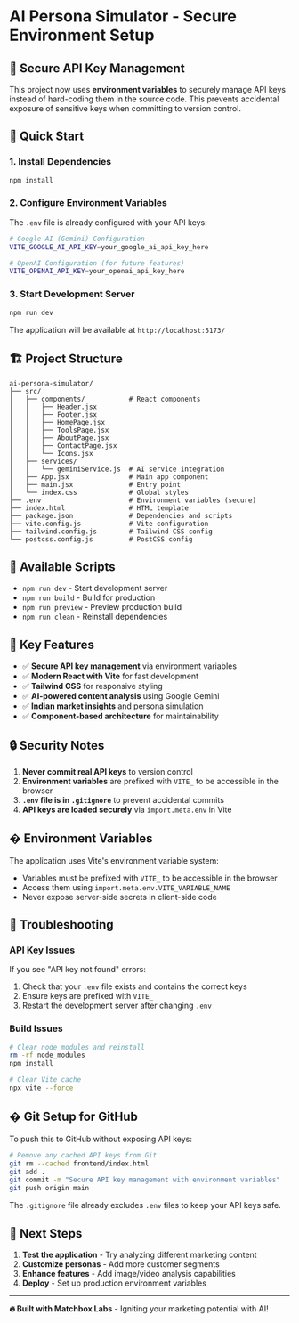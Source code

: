 # AI Persona Simulator - Secure Environment Setup

## 🔐 Secure API Key Management

This project now uses **environment variables** to securely manage API keys instead of hard-coding them in the source code. This prevents accidental exposure of sensitive keys when committing to version control.

## 🚀 Quick Start

### 1. Install Dependencies
```bash
npm install
```

### 2. Configure Environment Variables
The `.env` file is already configured with your API keys:

```bash
# Google AI (Gemini) Configuration
VITE_GOOGLE_AI_API_KEY=your_google_ai_api_key_here

# OpenAI Configuration (for future features)
VITE_OPENAI_API_KEY=your_openai_api_key_here
```

### 3. Start Development Server
```bash
npm run dev
```

The application will be available at `http://localhost:5173/`

## 🏗️ Project Structure

```
ai-persona-simulator/
├── src/
│   ├── components/           # React components
│   │   ├── Header.jsx
│   │   ├── Footer.jsx
│   │   ├── HomePage.jsx
│   │   ├── ToolsPage.jsx
│   │   ├── AboutPage.jsx
│   │   ├── ContactPage.jsx
│   │   └── Icons.jsx
│   ├── services/
│   │   └── geminiService.js  # AI service integration
│   ├── App.jsx               # Main app component
│   ├── main.jsx              # Entry point
│   └── index.css             # Global styles
├── .env                      # Environment variables (secure)
├── index.html                # HTML template
├── package.json              # Dependencies and scripts
├── vite.config.js            # Vite configuration
├── tailwind.config.js        # Tailwind CSS config
└── postcss.config.js         # PostCSS config
```

## 🔧 Available Scripts

- `npm run dev` - Start development server
- `npm run build` - Build for production
- `npm run preview` - Preview production build
- `npm run clean` - Reinstall dependencies

## 🌟 Key Features

- ✅ **Secure API key management** via environment variables
- ✅ **Modern React with Vite** for fast development
- ✅ **Tailwind CSS** for responsive styling
- ✅ **AI-powered content analysis** using Google Gemini
- ✅ **Indian market insights** and persona simulation
- ✅ **Component-based architecture** for maintainability

## 🔒 Security Notes

1. **Never commit real API keys** to version control
2. **Environment variables** are prefixed with `VITE_` to be accessible in the browser
3. **`.env` file is in `.gitignore`** to prevent accidental commits
4. **API keys are loaded securely** via `import.meta.env` in Vite

## � Environment Variables

The application uses Vite's environment variable system:

- Variables must be prefixed with `VITE_` to be accessible in the browser
- Access them using `import.meta.env.VITE_VARIABLE_NAME`
- Never expose server-side secrets in client-side code

## 🐛 Troubleshooting

### API Key Issues
If you see "API key not found" errors:
1. Check that your `.env` file exists and contains the correct keys
2. Ensure keys are prefixed with `VITE_`
3. Restart the development server after changing `.env`

### Build Issues
```bash
# Clear node_modules and reinstall
rm -rf node_modules
npm install

# Clear Vite cache
npx vite --force
```

## � Git Setup for GitHub

To push this to GitHub without exposing API keys:

```bash
# Remove any cached API keys from Git
git rm --cached frontend/index.html
git add .
git commit -m "Secure API key management with environment variables"
git push origin main
```

The `.gitignore` file already excludes `.env` files to keep your API keys safe.

## 🎯 Next Steps

1. **Test the application** - Try analyzing different marketing content
2. **Customize personas** - Add more customer segments
3. **Enhance features** - Add image/video analysis capabilities
4. **Deploy** - Set up production environment variables

---

**🔥 Built with Matchbox Labs** - Igniting your marketing potential with AI!
